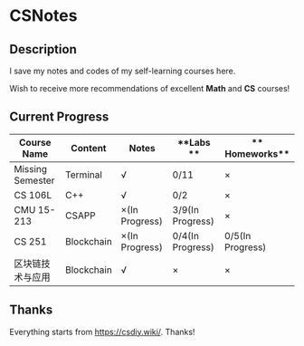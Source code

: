 # CSNotes

## Description

I save my notes and codes of my self-learning courses here. 

Wish to receive more recommendations of excellent **Math** and **CS** courses!

## Current Progress

| **Course Name**  | **Content** | **Notes**      | **Labs **         | ** Homeworks**   |
|------------------|-------------|----------------|-------------------|------------------|
| Missing Semester | Terminal    | √              | 0/11              | ×                |
| CS 106L          | C++         | √              | 0/2               | ×                |
| CMU 15-213       | CSAPP       | ×(In Progress) | 3/9(In Progress)  | ×                |
| CS 251           | Blockchain  | ×(In Progress) | 0/4(In Progress)  | 0/5(In Progress) |
| 区块链技术与应用    | Blockchain  | √              | ×                 | ×                |


## Thanks

Everything starts from https://csdiy.wiki/. Thanks!